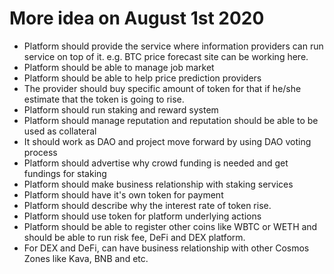 # More idea on August 1st 2020

- Platform should provide the service where information providers can run service on top of it. e.g. BTC price forecast site can be working here.
- Platform should be able to manage job market
- Platform should be able to help price prediction providers
- The provider should buy specific amount of token for that if he/she estimate that the token is going to rise.
- Platform should run staking and reward system
- Platform should manage reputation and reputation should be able to be used as collateral
- It should work as DAO and project move forward by using DAO voting process
- Platform should advertise why crowd funding is needed and get fundings for staking
- Platform should make business relationship with staking services
- Platform should have it's own token for payment
- Platform should describe why the interest rate of token rise.
- Platform should use token for platform underlying actions
- Platform should be able to register other coins like WBTC or WETH and should be able to run risk fee, DeFi and DEX platform.
- For DEX and DeFi, can have business relationship with other Cosmos Zones like Kava, BNB and etc.